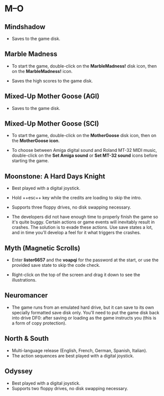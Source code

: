 # M–O


## Mindshadow

- Saves to the game disk.


## Marble Madness

- To start the game, double-click on the **MarbleMadness!** disk icon, then on
  the **MarbleMadness!** icon.

- Saves the high scores to the game disk.


## Mixed-Up Mother Goose (AGI)

- Saves to the game disk.


## Mixed-Up Mother Goose (SCI)

- To start the game, double-click on the **MotherGoose** disk icon, then on
  the **MotherGoose icon**.

- To choose between Amiga digital sound and Roland MT-32 MIDI music,
  double-click on the **Set Amiga sound** or **Set MT-32 sound** icons
  before starting the game.


## Moonstone: A Hard Days Knight

- Best played with a digital joystick.

- Hold ++esc++ key while the credits are loading to skip the intro.

- Supports three floppy drives, no disk swapping necessary.

- The developers did not have enough time to properly finish the game so it's
  quite buggy. Certain actions or game events will inevitably result in
  crashes. The solution is to evade these actions. Use save states a lot, and
  in time you'll develop a feel for it what triggers the crashes.


## Myth (Magnetic Scrolls)

- Enter **lister6657** and the **voapqi** for the password at the start, or
  use the provided save state to skip the code check.

- Right-click on the top of the screen and drag it down to see the
  illustrations.


## Neuromancer

- The game runs from an emulated hard drive, but it can save to its own
  specially formatted save disk only. You'll need to put the game disk back
  into drive DF0: after saving or loading as the game instructs you (this is a
  form of copy protection).


## North & South

- Multi-language release (English, French, German, Spanish, Italian).
- The action sequences are best played with a digital joystick.


## Odyssey

- Best played with a digital joystick.
- Supports two floppy drives, no disk swapping necessary.



